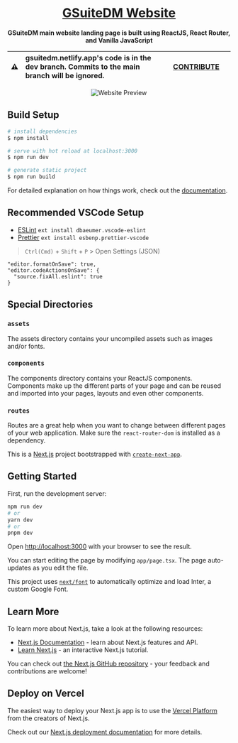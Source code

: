 <div align="center">

  # [GSuiteDM Website](https://gsuitedm.netlify.app)

  <!-- [![Netlify Status](https://api.netlify.com/api/v1/badges/9f483ca0-ee7a-42bc-b250-6919ad30753e/deploy-status)](https://app.netlify.com/sites/yassertabora/deploys) -->

  **GSuiteDM main website landing page is built using ReactJS, React Router, and Vanilla JavaScript**

  | :warning: | **gsuitedm.netlify.app's code is in the dev branch. Commits to the main branch will be ignored.** <br> | &nbsp;&nbsp;&nbsp;&nbsp;[CONTRIBUTE](#)&nbsp;&nbsp;&nbsp;&nbsp; |
  | --------- | :--------------------------------------------------------------------------------------------------- | --------------------------------------------------------------------------------------------------------------------- |

  ![Website Preview](img/Website.png)
</div>

## Build Setup

```bash
# install dependencies
$ npm install

# serve with hot reload at localhost:3000
$ npm run dev

# generate static project
$ npm run build
```

For detailed explanation on how things work, check out the [documentation](https://react.dev/).

## Recommended VSCode Setup

- [ESLint](https://marketplace.visualstudio.com/items?itemName=dbaeumer.vscode-eslint) `ext install dbaeumer.vscode-eslint`
- [Prettier](https://marketplace.visualstudio.com/items?itemName=esbenp.prettier-vscode) `ext install esbenp.prettier-vscode`

> `Ctrl(Cmd)` + `Shift` + `P` > Open Settings (JSON)

```
"editor.formatOnSave": true,
"editor.codeActionsOnSave": {
  "source.fixAll.eslint": true
}
```

## Special Directories

### `assets`

The assets directory contains your uncompiled assets such as images and/or fonts.

### `components`

The components directory contains your ReactJS components. Components make up the different parts of your page and can be reused and imported into your pages, layouts and even other components.

### `routes`

Routes are a great help when you want to change between different pages of your web application. Make sure the `react-router-dom` is installed as a dependency.

This is a [Next.js](https://nextjs.org/) project bootstrapped with [`create-next-app`](https://github.com/vercel/next.js/tree/canary/packages/create-next-app).

## Getting Started

First, run the development server:

```bash
npm run dev
# or
yarn dev
# or
pnpm dev
```

Open [http://localhost:3000](http://localhost:3000) with your browser to see the result.

You can start editing the page by modifying `app/page.tsx`. The page auto-updates as you edit the file.

This project uses [`next/font`](https://nextjs.org/docs/basic-features/font-optimization) to automatically optimize and load Inter, a custom Google Font.

## Learn More

To learn more about Next.js, take a look at the following resources:

- [Next.js Documentation](https://nextjs.org/docs) - learn about Next.js features and API.
- [Learn Next.js](https://nextjs.org/learn) - an interactive Next.js tutorial.

You can check out [the Next.js GitHub repository](https://github.com/vercel/next.js/) - your feedback and contributions are welcome!

## Deploy on Vercel

The easiest way to deploy your Next.js app is to use the [Vercel Platform](https://vercel.com/new?utm_medium=default-template&filter=next.js&utm_source=create-next-app&utm_campaign=create-next-app-readme) from the creators of Next.js.

Check out our [Next.js deployment documentation](https://nextjs.org/docs/deployment) for more details.
